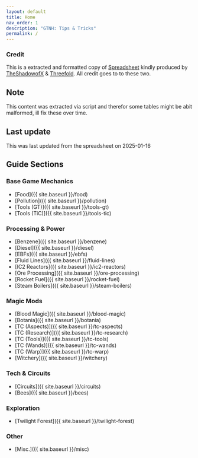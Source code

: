 ```yaml
---
layout: default
title: Home
nav_order: 1
description: "GTNH: Tips & Tricks"
permalink: /
---
```


### Credit

This is a extracted and formatted copy of [Spreadsheet](https://docs.google.com/spreadsheets/d/1rsB5OOAkFgJ_lzhtVzWZc2aNCSo0e6lRhJG8Po7NZtY/edit?gid=0#gid=0) kindly produced by [TheShadowofX](https://www.youtube.com/@TheShadowofX) & [Threefold](https://www.youtube.com/@Threefold.). All credit goes to to these two.

## Note

This content was extracted via script and therefor some tables might be abit malformed, ill fix these over time.

## Last update
This was last updated from the spreadsheet on 2025-01-16

## Guide Sections

### Base Game Mechanics

- [Food]({{ site.baseurl }}/food)
- [Pollution]({{ site.baseurl }}/pollution)
- [Tools (GT)]({{ site.baseurl }}/tools-gt)
- [Tools (TiC)]({{ site.baseurl }}/tools-tic)

### Processing & Power

- [Benzene]({{ site.baseurl }}/benzene)
- [Diesel]({{ site.baseurl }}/diesel)
- [EBFs]({{ site.baseurl }}/ebfs)
- [Fluid Lines]({{ site.baseurl }}/fluid-lines)
- [IC2 Reactors]({{ site.baseurl }}/ic2-reactors)
- [Ore Processing]({{ site.baseurl }}/ore-processing)
- [Rocket Fuel]({{ site.baseurl }}/rocket-fuel)
- [Steam Boilers]({{ site.baseurl }}/steam-boilers)

### Magic Mods

- [Blood Magic]({{ site.baseurl }}/blood-magic)
- [Botania]({{ site.baseurl }}/botania)
- [TC (Aspects)]({{ site.baseurl }}/tc-aspects)
- [TC (Research)]({{ site.baseurl }}/tc-research)
- [TC (Tools)]({{ site.baseurl }}/tc-tools)
- [TC (Wands)]({{ site.baseurl }}/tc-wands)
- [TC (Warp)]({{ site.baseurl }}/tc-warp)
- [Witchery]({{ site.baseurl }}/witchery)

### Tech & Circuits

- [Circuits]({{ site.baseurl }}/circuits)
- [Bees]({{ site.baseurl }}/bees)

### Exploration

- [Twilight Forest]({{ site.baseurl }}/twilight-forest)

### Other

- [Misc.]({{ site.baseurl }}/misc)

